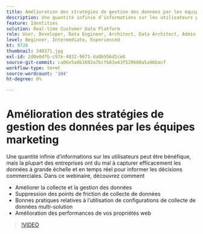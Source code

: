 ```yaml
---
title: Amélioration des stratégies de gestion des données par les équipes marketing
description: Une quantité infinie d’informations sur les utilisateurs peut être bénéfique, mais la plupart des entreprises ont du mal à capturer efficacement les données à grande échelle et en temps réel pour informer les décisions commerciales.
feature: Identities
solution: Real-time Customer Data Platform
role: User, Developer, Data Engineer, Architect, Data Architect, Admin, Leader
level: Beginner, Intermediate, Experienced
kt: 9726
thumbnail: 340371.jpg
exl-id: 2d0e0dfb-c97e-4832-9671-da0b956d5ce6
source-git-commit: ca06e5a8b1602a7bcfb83a43f529680a5a96bacf
workflow-type: tm+mt
source-wordcount: '104'
ht-degree: 0%

---
```


# Amélioration des stratégies de gestion des données par les équipes marketing

Une quantité infinie d’informations sur les utilisateurs peut être bénéfique, mais la plupart des entreprises ont du mal à capturer efficacement les données à grande échelle et en temps réel pour informer les décisions commerciales. Dans ce webinaire, découvrez comment

* Améliorer la collecte et la gestion des données
* Suppression des points de friction de collecte de données
* Bonnes pratiques relatives à l’utilisation de configurations de collecte de données multi-solution
* Amélioration des performances de vos propriétés web

>[!VIDEO](https://video.tv.adobe.com/v/340371/?quality=12&learn=on)
